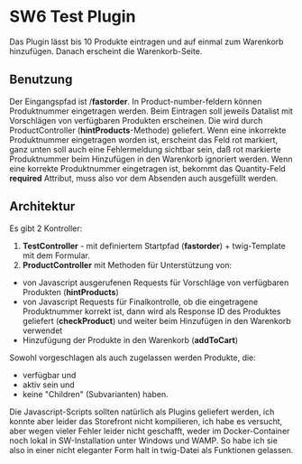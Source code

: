 # SW6 Test Plugin
Das Plugin lässt bis 10 Produkte eintragen und auf einmal zum Warenkorb hinzufügen. Danach erscheint die Warenkorb-Seite.

## Benutzung
Der Eingangspfad ist /**fastorder**.
In Product-number-feldern können Produktnummer eingetragen werden. Beim Eintragen soll jeweils Datalist mit Vorschlägen von verfügbaren Produkten erscheinen. Die wird durch ProductController (**hintProducts**-Methode) geliefert.
Wenn eine inkorrekte Produktnummer eingetragen worden ist, erscheint das Feld rot markiert, ganz unten soll auch eine Fehlermeldung sichtbar sein, daß rot markierte Produktnummer beim Hinzufügen in den Warenkorb ignoriert werden.
Wenn eine korrekte Produktnummer eingetragen ist, bekommt das Quantity-Feld **required** Attribut, muss also vor dem Absenden auch ausgefüllt werden.
## Architektur
Es gibt 2 Kontroller:
1. **TestController** - mit definiertem Startpfad (**fastorder**) + twig-Template mit dem Formular.
2. **ProductController** mit Methoden für Unterstützung von:
- von Javascript ausgerufenen Requests für Vorschläge von verfügbaren Produkten (**hintProducts**)
- von Javascript Requests für Finalkontrolle, ob die eingetragene Produktnummer korrekt ist, dann wird als Response ID des Produktes geliefert (**checkProduct**) und weiter beim Hinzufügen in den Warenkorb verwendet
- Hinzufügung der Produkte in den Warenkorb (**addToCart**)

Sowohl vorgeschlagen als auch zugelassen werden Produkte, die:
- verfügbar und
- aktiv sein und 
- keine "Children" (Subvarianten) haben.

Die Javascript-Scripts sollten natürlich als Plugins geliefert werden, ich konnte aber leider das Storefront nicht kompilieren, ich habe es versucht, aber wegen vieler Fehler leider nicht geschafft, weder im Docker-Container noch lokal in SW-Installation unter Windows und WAMP. So habe ich sie also in einer nicht eleganter Form halt in twig-Datei als Funktionen gelassen.
